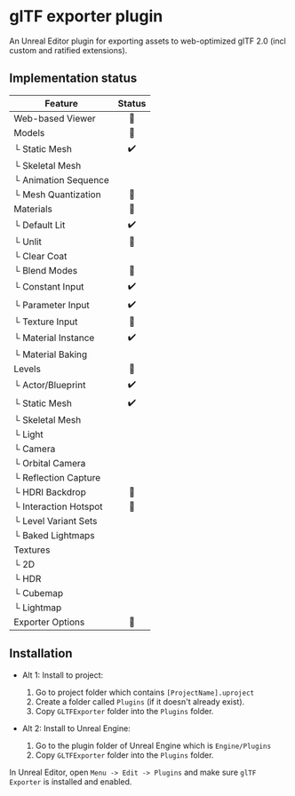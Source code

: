 glTF exporter plugin
====================

An Unreal Editor plugin for exporting assets to web-optimized glTF 2.0 (incl custom and ratified extensions).


Implementation status
---------------------

Feature                   | Status |
------------------------- | :----: |
Web-based Viewer          |   👷   |
Models                    |   👷   |
└ Static Mesh             |   ✔️   |
└ Skeletal Mesh           |        |
└ Animation Sequence      |        |
└ Mesh Quantization       |   👷   |
Materials                 |   👷   |
└ Default Lit             |   ✔️   |
└ Unlit                   |   👷   |
└ Clear Coat              |        |
└ Blend Modes             |   👷   |
└ Constant Input          |   ✔️   |
└ Parameter Input         |   ✔️   |
└ Texture Input           |   👷   |
└ Material Instance       |   ✔️   |
└ Material Baking         |        |
Levels                    |   👷   |
└ Actor/Blueprint         |   ✔️   |
└ Static Mesh             |   ✔️   |
└ Skeletal Mesh           |        |
└ Light                   |        |
└ Camera                  |        |
└ Orbital Camera          |        |
└ Reflection Capture      |        |
└ HDRI Backdrop           |   👷   |
└ Interaction Hotspot     |   👷   |
└ Level Variant Sets      |        |
└ Baked Lightmaps         |        |
Textures                  |        |
└ 2D                      |        |
└ HDR                     |        |
└ Cubemap                 |        |
└ Lightmap                |        |
Exporter Options          |   👷   |


Installation
------------

* Alt 1: Install to project:
    1. Go to project folder which contains `[ProjectName].uproject`
    1. Create a folder called `Plugins` (if it doesn't already exist).
    1. Copy `GLTFExporter` folder into the `Plugins` folder.

* Alt 2: Install to Unreal Engine:
    1. Go to the plugin folder of Unreal Engine which is `Engine/Plugins`
    1. Copy `GLTFExporter` folder into the `Plugins` folder.

In Unreal Editor, open `Menu -> Edit -> Plugins` and make sure `glTF Exporter` is installed and enabled.
